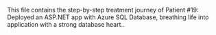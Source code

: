 This file contains the step-by-step treatment journey of Patient #19: Deployed an ASP.NET app with Azure SQL Database, breathing life into application with a strong database heart..
